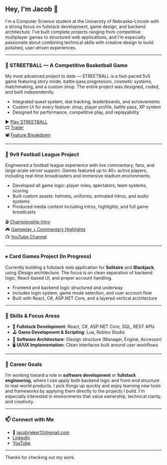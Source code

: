 ## Hey, I'm Jacob 👋

I'm a Computer Science student at the University of Nebraska–Lincoln with a strong focus on fullstack development, game design, and backend architecture. I’ve built complete projects ranging from competitive multiplayer games to structured web applications, and I’m especially passionate about combining technical skills with creative design to build polished, user-driven experiences.

---

### 🏀 STREETBALL — A Competitive Basketball Game  
My most advanced project to date — STREETBALL is a fast-paced 5v5 game featuring story mode, battle pass progression, cosmetic systems, matchmaking, and a custom shop. The entire project was designed, coded, and built independently.

- Integrated quest system, stat tracking, leaderboards, and achievements  
- Custom UI for every feature: shop, player profile, battle pass, XP system  
- Designed for performance, competitive play, and replayability  

▶️ [Play STREETBALL](https://www.roblox.com/games/6569480109/STREETBALL)  
🎞 [Trailer](https://www.youtube.com/watch?v=qdh5LOdHZi4)  
📽 [Feature Breakdown](https://youtu.be/B_E6bAZ03XU)

---

### 🏈 9v9 Football League Project  
Engineered a football league experience with live commentary, fans, and large-scale server support. Games featured up to 40+ active players, including real-time broadcasters and immersive stadium environments.

- Developed all game logic: player roles, spectators, team systems, scoring  
- Built custom assets: helmets, uniforms, animated intros, and audio systems  
- Produced media content including intros, highlights, and full game broadcasts  

🎬 [Championship Intro](https://www.youtube.com/watch?v=amH7XbiMAts)  
🎮 [Gameplay + Commentary Highlights](https://www.youtube.com/watch?v=8S_RG5EBNs0)  
📺 [YouTube Channel](https://www.youtube.com/@jakegreenway12)

---

### ♠️ Card Games Project (In Progress)  
Currently building a fullstack web application for **Solitaire** and **Blackjack**, using iDesign architecture. The focus is on clean separation of backend logic, React-based UI, and proper account handling.

- Frontend and backend logic structured and underway  
- Includes login system, game mode selection, and user account flow  
- Built with React, C#, ASP.NET Core, and a layered vertical architecture

---

### 🧠 Skills & Focus Areas  
- 🧱 **Fullstack Development**: React, C#, ASP.NET Core, SQL, REST APIs  
- 🕹 **Game Development & Scripting**: Lua, Roblox Studio  
- 🧩 **Software Architecture**: iDesign structure (Manager, Engine, Accessor)  
- 🖥 **UI/UX Implementation**: Clean interfaces built around user workflows  

---

### 💼 Career Goals  
I’m working toward a role in **software development** or **fullstack engineering**, where I can apply both backend logic and front-end structure to real-world products. I pick things up quickly and enjoy learning new tools and frameworks by applying them directly to the projects I build. I'm especially interested in environments that value ownership, technical clarity, and creativity.

---

### 📫 Connect with Me  
- 📧 jacobrieker12@gmail.com
- [LinkedIn](https://www.linkedin.com/in/jacob-rieker-3761b226a/)  
- [YouTube](https://www.youtube.com/@jakegreenway12)  

---

Thanks for checking out my work.
